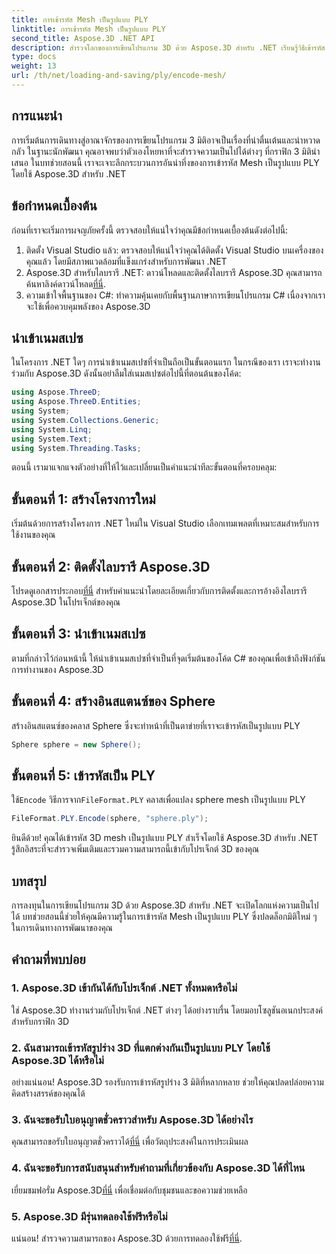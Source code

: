```yaml
---
title: การเข้ารหัส Mesh เป็นรูปแบบ PLY
linktitle: การเข้ารหัส Mesh เป็นรูปแบบ PLY
second_title: Aspose.3D .NET API
description: สำรวจโลกของการเขียนโปรแกรม 3D ด้วย Aspose.3D สำหรับ .NET เรียนรู้วิธีเข้ารหัส Mesh เป็นรูปแบบ PLY ได้อย่างง่ายดาย ยกระดับเกมการพัฒนาของคุณ!
type: docs
weight: 13
url: /th/net/loading-and-saving/ply/encode-mesh/
---
```

## การแนะนำ
การเริ่มต้นการเดินทางสู่อาณาจักรของการเขียนโปรแกรม 3 มิติอาจเป็นเรื่องที่น่าตื่นเต้นและน่าหวาดกลัว ในฐานะนักพัฒนา คุณอาจพบว่าตัวเองโหยหาที่จะสำรวจความเป็นไปได้ต่างๆ ที่กราฟิก 3 มิตินำเสนอ ในบทช่วยสอนนี้ เราจะเจาะลึกกระบวนการอันน่าทึ่งของการเข้ารหัส Mesh เป็นรูปแบบ PLY โดยใช้ Aspose.3D สำหรับ .NET
## ข้อกำหนดเบื้องต้น
ก่อนที่เราจะเริ่มการผจญภัยครั้งนี้ ตรวจสอบให้แน่ใจว่าคุณมีข้อกำหนดเบื้องต้นดังต่อไปนี้:
1. ติดตั้ง Visual Studio แล้ว: ตรวจสอบให้แน่ใจว่าคุณได้ติดตั้ง Visual Studio บนเครื่องของคุณแล้ว โดยมีสภาพแวดล้อมที่แข็งแกร่งสำหรับการพัฒนา .NET
2. Aspose.3D สำหรับไลบรารี .NET: ดาวน์โหลดและติดตั้งไลบรารี Aspose.3D คุณสามารถค้นหาลิงค์ดาวน์โหลด[ที่นี่](https://releases.aspose.com/3d/net/).
3. ความเข้าใจพื้นฐานของ C#: ทำความคุ้นเคยกับพื้นฐานภาษาการเขียนโปรแกรม C# เนื่องจากเราจะใช้เพื่อควบคุมพลังของ Aspose.3D
## นำเข้าเนมสเปซ
ในโครงการ .NET ใดๆ การนำเข้าเนมสเปซที่จำเป็นถือเป็นขั้นตอนแรก ในกรณีของเรา เราจะทำงานร่วมกับ Aspose.3D ดังนั้นอย่าลืมใส่เนมสเปซต่อไปนี้ที่ตอนต้นของโค้ด:
```csharp
using Aspose.ThreeD;
using Aspose.ThreeD.Entities;
using System;
using System.Collections.Generic;
using System.Linq;
using System.Text;
using System.Threading.Tasks;
```
ตอนนี้ เรามาแจกแจงตัวอย่างที่ให้ไว้และเปลี่ยนเป็นคำแนะนำทีละขั้นตอนที่ครอบคลุม:
## ขั้นตอนที่ 1: สร้างโครงการใหม่
เริ่มต้นด้วยการสร้างโครงการ .NET ใหม่ใน Visual Studio เลือกเทมเพลตที่เหมาะสมสำหรับการใช้งานของคุณ
## ขั้นตอนที่ 2: ติดตั้งไลบรารี Aspose.3D
 โปรดดูเอกสารประกอบ[ที่นี่](https://reference.aspose.com/3d/net/) สำหรับคำแนะนำโดยละเอียดเกี่ยวกับการติดตั้งและการอ้างอิงไลบรารี Aspose.3D ในโปรเจ็กต์ของคุณ
## ขั้นตอนที่ 3: นำเข้าเนมสเปซ
ตามที่กล่าวไว้ก่อนหน้านี้ ให้นำเข้าเนมสเปซที่จำเป็นที่จุดเริ่มต้นของโค้ด C# ของคุณเพื่อเข้าถึงฟังก์ชันการทำงานของ Aspose.3D
## ขั้นตอนที่ 4: สร้างอินสแตนซ์ของ Sphere
สร้างอินสแตนซ์ของคลาส Sphere ซึ่งจะทำหน้าที่เป็นตาข่ายที่เราจะเข้ารหัสเป็นรูปแบบ PLY
```csharp
Sphere sphere = new Sphere();
```
## ขั้นตอนที่ 5: เข้ารหัสเป็น PLY
 ใช้`Encode` วิธีการจาก`FileFormat.PLY` คลาสเพื่อแปลง sphere mesh เป็นรูปแบบ PLY
```csharp
FileFormat.PLY.Encode(sphere, "sphere.ply");
```
ยินดีด้วย! คุณได้เข้ารหัส 3D mesh เป็นรูปแบบ PLY สำเร็จโดยใช้ Aspose.3D สำหรับ .NET รู้สึกอิสระที่จะสำรวจเพิ่มเติมและรวมความสามารถนี้เข้ากับโปรเจ็กต์ 3D ของคุณ
## บทสรุป
การลงทุนในการเขียนโปรแกรม 3D ด้วย Aspose.3D สำหรับ .NET จะเปิดโลกแห่งความเป็นไปได้ บทช่วยสอนนี้ช่วยให้คุณมีความรู้ในการเข้ารหัส Mesh เป็นรูปแบบ PLY ซึ่งปลดล็อกมิติใหม่ ๆ ในการเดินทางการพัฒนาของคุณ
## คำถามที่พบบ่อย
### 1. Aspose.3D เข้ากันได้กับโปรเจ็กต์ .NET ทั้งหมดหรือไม่
ใช่ Aspose.3D ทำงานร่วมกับโปรเจ็กต์ .NET ต่างๆ ได้อย่างราบรื่น โดยมอบโซลูชันอเนกประสงค์สำหรับกราฟิก 3D
### 2. ฉันสามารถเข้ารหัสรูปร่าง 3D ที่แตกต่างกันเป็นรูปแบบ PLY โดยใช้ Aspose.3D ได้หรือไม่
อย่างแน่นอน! Aspose.3D รองรับการเข้ารหัสรูปร่าง 3 มิติที่หลากหลาย ช่วยให้คุณปลดปล่อยความคิดสร้างสรรค์ของคุณได้
### 3. ฉันจะขอรับใบอนุญาตชั่วคราวสำหรับ Aspose.3D ได้อย่างไร
 คุณสามารถขอรับใบอนุญาตชั่วคราวได้[ที่นี่](https://purchase.aspose.com/temporary-license/) เพื่อวัตถุประสงค์ในการประเมินผล
### 4. ฉันจะขอรับการสนับสนุนสำหรับคำถามที่เกี่ยวข้องกับ Aspose.3D ได้ที่ไหน
 เยี่ยมชมฟอรั่ม Aspose.3D[ที่นี่](https://forum.aspose.com/c/3d/18) เพื่อเชื่อมต่อกับชุมชนและขอความช่วยเหลือ
### 5. Aspose.3D มีรุ่นทดลองใช้ฟรีหรือไม่
 แน่นอน! สำรวจความสามารถของ Aspose.3D ด้วยการทดลองใช้ฟรี[ที่นี่](https://releases.aspose.com/).